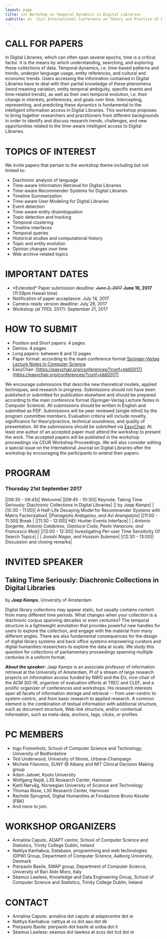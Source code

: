 ```yaml
---
layout: page
title: 1st Workshop on Temporal Dynamics in Digital Libraries
subtitle: at  21st International Conference on Theory and Practice of Digital Libraries
---
```


# CALL FOR PAPERS

In Digital Libraries, which can often span several epochs, time is a critical factor. It is the means by which understanding, searching, and exploring these collections of data.
Temporal dynamics, i.e. time-based patterns and trends, underpin language usage, entity references, and cultural and economic trends. Users accessing the information contained in Digital Libraries have to deal with their partial knowledge of these phenomena (word meaning variation, entity temporal ambiguity, specific events and time-related trends), as well as their own temporal evolution, i.e. their change in interests, preferences, and goals over time. Intercepting, representing, and predicting these dynamics is fundamental to the intelligent information access in Digital Libraries.
This workshop proposes to bring together researchers and practitioners from different backgrounds in order to identify and discuss research trends, challenges, and new opportunities related to the time-aware intelligent access to Digital Libraries.



# TOPICS OF INTEREST

We invite papers that pertain to the workshop theme including but not limited to:

- Diachronic analysis of language
- Time-aware Information Retrieval for Digital Libraries
- Time-aware Recommender Systems for Digital Libraries
- Timeline Summarization
- Time-aware User Modeling for Digital Libraries
- Event detection
- Time-aware entity disambiguation
- Topic detection and tracking
- Temporal clustering
- Timeline interfaces
- Temporal queries
- Historical studies and computational history
- Topic and entity evolution
- Opinion changes over time
- Web archive-related topics



# IMPORTANT DATES

* \*Extended\* Paper submission deadline: ~~June 2, 2017~~ **June 16, 2017**  (11:59pm Hawaii time)
* Notification of paper acceptance: July 14, 2017
* Camera-ready version deadline: July 28, 2017
* Workshop (at TPDL 2017): September 21, 2017

# HOW TO SUBMIT

* Position and Short papers: 4 pages
* Demos: 4 pages
* Long papers: between 8 and 12 pages
* Paper format: according to the main conference format [Springer-Verlag Lecture Notes in Computer Science](http://www.springer.com/computer/lncs?SGWID=0-164-6-793341-0)
* EasyChair: [https://easychair.org/conferences/?conf=tddl2017](https://easychair.org/conferences/?conf=tddl2017)

We encourage submissions that describe new theoretical models, applied techniques, and research in progress.
Submissions should not have been published or submitted for publication elsewhere and should be prepared according to the main conference format (Springer-Verlag Lecture Notes in Computer Science).
All submissions should be written in English and submitted as PDF.
Submissions will be peer reviewed (single-blind) by the program committee members.
Evaluation criteria will include novelty, significance for theory/practice, technical soundness, and quality of presentation.
All the submissions should be submitted via [EasyChair](https://easychair.org/conferences/?conf=tddl2017).
At least one author of an accepted paper must attend the workshop to present the work.
The accepted papers will be published in the workshop proceedings via CEUR Workshop Proceedings.
We will also consider editing a special issue on the International Journal on Digital Libraries after the workshop by encouraging the participants to extend their papers.

# PROGRAM

### Thursday 21st September 2017

|[09:30 - 09:45]| Welcome|
|[09:45 - 10:30]| Keynote: Taking Time Seriously: Diachronic Collections in Digital Libraries|
|| by *Jaap Kamps*|
|[10:30 - 11:00]| A Half-Life Decaying Model for Recommender Systems with Matrix Factorization|
||*Panagiotis Ardagelou, and Avi Arampatzis*|
|[11:00 - 11:30]| Break |
|[11:30 - 12:00]| HEI: Hunter Events Interface|
| | *Antonio Sorgente, Antonio Calabrese, Gianluca Coda, Paolo Vanacore, and Francesco Mele*|
|[12:00 - 12:30]| Investigating Per-user Time Sensitivity Of Search Topics|
| | *Jivashi Nagar, and Hussein Suleman*|
|[12:30 - 13:00]| Discussion and closing remarks|

# INVITED SPEAKER

## Taking Time Seriously: Diachronic Collections in Digital Libraries
by ***Jaap Kamps***, University of Amsterdam

Digital library collections may appear static, but usually contains content from many different time periods.  What changes when your collection is a diachronic corpus spanning decades or even centuries?  The temporal structure is a lightweight annotation that provides powerful new handles for users to explore the collection, and engage with the material from many different angles.  There are also fundamental consequences for the design of digital library systems and back office systems empowering curators and digital humanities researchers to explore the data at scale.  We study this question for collections of parliamentary proceedings spanning multiple centuries in a uniform format.

***About the speaker:*** Jaap Kamps is an associate professor of information retrieval at the University of Amsterdam, PI of a stream of large research projects on information access funded by NWO and the EU, vice-chair of the ACM SIG-IR, organizer of evaluation efforts at TREC and CLEF, and a prolific organizer of conferences and workshops.  His research interests span all facets of information storage and retrieval -- from user-centric to system-centric, and from basic research to applied research. A common element is the combination of textual information with additional structure, such as document structure, Web-link structure, and/or contextual information, such as meta-data, anchors, tags, clicks, or profiles.

# PC MEMBERS

  - Ingo Frommholz, School of Computer Science and Technology, University of Bedfordshire
  - Ted Underwood, University of Illinois, Urbana-Champaign
  - Michele Filannino, SUNY @ Albany and MIT Clinical Decision Making group
  - Adam Jatowt, Kyoto University
  - Wolfgang Nejdl, L3S Research Center, Hannover
  - Kjetil Nørvåg, Norwegian University of Science and Technology
  - Thomas Risse, L3S Research Center, Hannover
  - Rachele Sprugnoli, Digital Humanities at Fondazione Bruno Kessler (FBK)
  - And more to join.

# WORKSHOP ORGANIZERS

- Annalina Caputo, ADAPT centre, School of Computer Science and Statistics, Trinity College Dublin, Ireland
- Nattiya Kanhabua, Database, programming and web technologies (DPW) Group, Department of Computer Science, Aalborg University, Denmark
- Pierpaolo Basile, SWAP group, Department of Computer Science, University of Bari Aldo Moro, Italy
- Séamus Lawless, Knowledge and Data Engineering Group, School of Computer Science and Statistics, Trinity College Dublin, Ireland

# CONTACT

- Annalina Caputo: annalina dot caputo at adaptcentre dot ie
- Nattiya Kanhabua: nattiya at cs dot aau dot dk
- Pierpaolo Basile: pierpaolo dot basile at uniba dot it
- Séamus Lawless: seamus dot lawless at scss dot tcd dot ie
